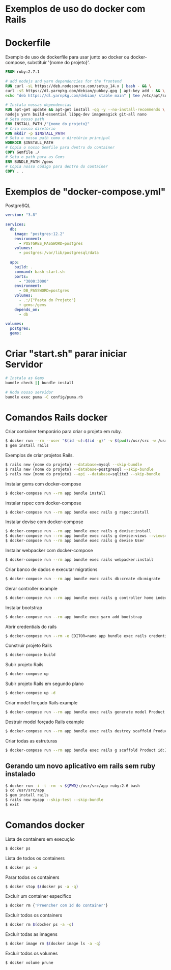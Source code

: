 # Exemplos de uso do docker com Rails

# Dockerfile
Exemplo de uso de dockerfile para usar junto ao docker ou docker-compose, substituir '{nome do projeto}'.
```dockerfile
FROM ruby:2.7.1
 
# add nodejs and yarn dependencies for the frontend
RUN curl -sL https://deb.nodesource.com/setup_14.x | bash - && \
curl -sS https://dl.yarnpkg.com/debian/pubkey.gpg | apt-key add - && \
echo "deb https://dl.yarnpkg.com/debian/ stable main" | tee /etc/apt/sources.list.d/yarn.list
 
# Instala nossas dependencias
RUN apt-get update && apt-get install -qq -y --no-install-recommends \
nodejs yarn build-essential libpq-dev imagemagick git-all nano
# Seta nosso path
ENV INSTALL_PATH /"{nome do projeto}"
# Cria nosso diretório
RUN mkdir -p $INSTALL_PATH
# Seta o nosso path como o diretório principal
WORKDIR $INSTALL_PATH
# Copia o nosso Gemfile para dentro do container
COPY Gemfile ./
# Seta o path para as Gems
ENV BUNDLE_PATH /gems
# Copia nosso código para dentro do container
COPY . .
```
# Exemplos de "docker-compose.yml"
PostgreSQL
```yml
version: "3.8"
 
services:
  db:
    image: "postgres:12.2"
    environment: 
      - POSTGRES_PASSWORD=postgres
    volumes:
      - postgres:/var/lib/postgresql/data
 
  app:
    build: .
    command: bash start.sh
    ports:
      - "3000:3000"
    environment:
      - DB_PASSWORD=postgres
    volumes:
      - .:/{"Pasta do Projeto"}
      - gems:/gems
    depends_on:
      - db
    
volumes:
  postgres:
  gems:
```
# Criar "start.sh" parar iniciar Servidor 
```sh
# Instala as Gems
bundle check || bundle install
 
# Roda nosso servidor
bundle exec puma -C config/puma.rb
```


# Comandos Rails docker
Criar container temporário para criar o projeto em ruby.
```sh
$ docker run --rm --user "$(id -u):$(id -g)" -v $(pwd):/usr/src -w /usr/src -ti ruby:2.7.1 bash
$ gem install rails
```
Exemplos de criar projetos Rails.
```sh
$ rails new {nome do projeto} --database=mysql --skip-bundle
$ rails new {nome do projeto} --database=postgresql --skip-bundle
$ rails new {nome do projeto} --api --database=sqlite3 --skip-bundle
```
Instalar gems com docker-compose
```sh
$ docker-compose run --rm app bundle install
```
instalar rspec com docker-compose 
```sh
$ docker-compose run --rm app bundle exec rails g rspec:install
```
Instalar devise com docker-compose 
```sh
$ docker-compose run --rm app bundle exec rails g devise:install
$ docker-compose run --rm app bundle exec rails g devise:views --views=sessions registrations
$ docker-compose run --rm app bundle exec rails g devise User
```
Instalar webpacker com docker-compose 
```sh
$ docker-compose run --rm app bundle exec rails webpacker:install
```
Criar banco de dados e executar migrations
```sh
$ docker-compose run --rm app bundle exec rails db:create db:migrate
```
Gerar controller example
```sh
$ docker-compose run --rm app bundle exec rails g controller home index
```
Instalar bootstrap
```sh
$ docker-compose run --rm app bundle exec yarn add bootstrap
```
Abrir credentials do rails
```sh
$ docker-compose run --rm -e EDITOR=nano app bundle exec rails credentials:edit
```
Construir projeto Rails
```sh
$ docker-compose build
```
Subir projeto Rails
```sh
$ docker-compose up
```
Subir projeto Rails em segundo plano
```sh
$ docker-compose up -d
```
Criar model forçado Rails example
```sh
$ docker-compose run --rm app bundle exec rails generate model Product id:Integer nome:string preco_custo:double --force
```
Destruir model forçado Rails example
```sh
$ docker-compose run --rm app bundle exec rails destroy scaffold Product --force
```
Criar todas as estruturas
```sh
$ docker-compose run --rm app bundle exec rails g scaffold Product id:Integer nome:string preco_custo:double --force
```

## Gerando um novo aplicativo em rails sem ruby instalado ##
```sh
$ docker run -i -t -rm -v ${PWD}:/usr/src/app ruby:2.6 bash
$ cd /usr/src/app
$ gem install rails
$ rails new myapp --skip-test --skip-bundle
$ exit
```

# Comandos docker

Lista de containers em execução
```sh
$ docker ps
```
Lista de todos os containers
```sh
$ docker ps -a
```
Parar todos os containers
```sh
$ docker stop $(docker ps -a -q)
```
Excluir um container específico
```sh
$ docker rm {'Preencher com Id do container'}
```
Excluir todos os containers
```sh
$ docker rm $(docker ps -a -q)
```
Excluir todas as imagens
```sh
$ docker image rm $(docker image ls -a -q)
```
Excluir todos os volumes
```sh
$ docker volume prune
```
